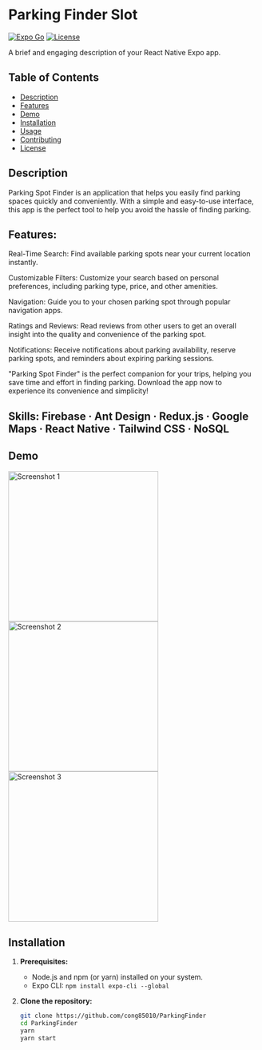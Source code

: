 # Parking Finder Slot

[![Expo Go](https://img.shields.io/badge/Runs%20with%20Expo%20Go-000.svg?style=flat-square&logo=EXPO&labelColor=f3f3f3&logoColor=000)](https://expo.dev/client)
[![License](https://img.shields.io/badge/License-MIT-blue.svg)]([LICENSE_URL]) 

A brief and engaging description of your React Native Expo app.

## Table of Contents
- [Description](#description)
- [Features](#features)
- [Demo](#demo)
- [Installation](#installation)
- [Usage](#usage)
- [Contributing](#contributing)
- [License](#license)

## Description

Parking Spot Finder is an application that helps you easily find parking spaces quickly and conveniently. With a simple and easy-to-use interface, this app is the perfect tool to help you avoid the hassle of finding parking.

## Features:

Real-Time Search: Find available parking spots near your current location instantly.

Customizable Filters: Customize your search based on personal preferences, including parking type, price, and other amenities.

Navigation: Guide you to your chosen parking spot through popular navigation apps.

Ratings and Reviews: Read reviews from other users to get an overall insight into the quality and convenience of the parking spot.

Notifications: Receive notifications about parking availability, reserve parking spots, and reminders about expiring parking sessions.

"Parking Spot Finder" is the perfect companion for your trips, helping you save time and effort in finding parking. Download the app now to experience its convenience and simplicity!
## Skills: Firebase · Ant Design · Redux.js · Google Maps · React Native · Tailwind CSS · NoSQL

## Demo
<img src="https://github.com/cong85010/ParkingFinder/assets/58084805/1c5c1ba7-980e-4e91-83d1-e271125b5278" width="300" alt="Screenshot 1">
<img src="https://github.com/cong85010/ParkingFinder/assets/58084805/5a9e562a-5a4b-4484-b824-743c50cb0545" width="300" alt="Screenshot 2">
<img src="https://github.com/cong85010/ParkingFinder/assets/58084805/957c3617-1ce0-45d7-964b-f50b9d15941e" width="300" alt="Screenshot 3">

## Installation

1. **Prerequisites:**
   - Node.js and npm (or yarn) installed on your system.
   - Expo CLI: `npm install expo-cli --global`

2. **Clone the repository:**
   ```bash
   git clone https://github.com/cong85010/ParkingFinder
   cd ParkingFinder
   yarn 
   yarn start
  ```
